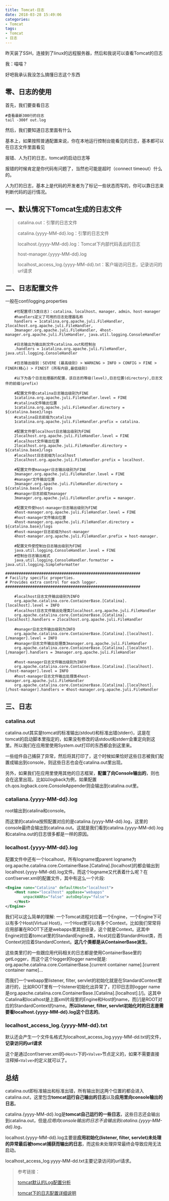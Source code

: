 ```yaml
---
title: Tomcat-日志
date: 2018-03-28 15:49:06
categories: 
- Tomcat
tags:
- Tomcat
- 日志
---
```


昨天装了SSH，连接到了linux的远程服务器，然后和我说可以查看Tomcat的日志

我：喵喵？

好吧我承认我没怎么搞懂日志这个东西

<!--more-->

## 零、日志的使用

首先，我们要查看日志

```shell
#查看最新300行的日志
tail -300f out.log
```

然后，我们要知道日志里面有什么

基本上，如果按照普通配置来说，你在本地运行控制台能看见的日志，基本都可以在日志文件里面看见

报错、人为打的日志，tomcat的启动日志等

报错的时候肯定是你代码有问题了，当然也可能是超时（connect timeout）什么的。

人为打的日志，基本上是代码的开发者为了标记一些状态而写的，你可以靠日志来判断代码的运行情况。







## 一、默认情况下Tomcat生成的日志文件

> catalina.out：引擎的日志文件
>
> catalina.{yyyy-MM-dd}.log：引擎的日志文件
>
> localhost.{yyyy-MM-dd}.log：Tomcat下内部代码丢出的日志
>
> host-manager.{yyyy-MM-dd}.log
>
> localhost_access_log.{yyyy-MM-dd}.txt：客户端访问日志，记录访问的url请求



## 二、日志配置文件

一般在conf/logging.properties

```properties
    #可配置项(5类日志)：catalina、localhost、manager、admin、host-manager  
    #handlers定义了可用的日志处理器名称
    handlers = 1catalina.org.apache.juli.FileHandler, 2localhost.org.apache.juli.FileHandler,  
    3manager.org.apache.juli.FileHandler, 4host-manager.org.apache.juli.FileHandler, java.util.logging.ConsoleHandler  
      
    #日志输出为输出到文件catalina.out和控制台  
    .handlers = 1catalina.org.apache.juli.FileHandler, java.util.logging.ConsoleHandler  
      
    #日志输出级别：SEVERE (最高级别) > WARNING > INFO > CONFIG > FINE > FINER(精心) > FINEST (所有内容,最低级别)
    
    #以下为各个日志处理器的配置，该日志的等级(level),日志位置(directory),日志文件的前缀(prefix)
    
    #配置文件使catalina日志输出级别为FINE  
    1catalina.org.apache.juli.FileHandler.level = FINE  
    #catalina文件输出位置  
    1catalina.org.apache.juli.FileHandler.directory = ${catalina.base}/logs  
    #catalina日志前缀为catalina  
    1catalina.org.apache.juli.FileHandler.prefix = catalina.  
      
    #配置文件使localhost日志输出级别为FINE  
    2localhost.org.apache.juli.FileHandler.level = FINE  
    #localhost文件输出位置  
    2localhost.org.apache.juli.FileHandler.directory = ${catalina.base}/logs  
    #localhost日志前缀为localhost  
    2localhost.org.apache.juli.FileHandler.prefix = localhost.  
      
    #配置文件使manager日志输出级别为FINE  
    3manager.org.apache.juli.FileHandler.level = FINE  
    #manager文件输出位置  
    3manager.org.apache.juli.FileHandler.directory = ${catalina.base}/logs  
    #manager日志前缀为manager  
    3manager.org.apache.juli.FileHandler.prefix = manager.  
      
    #配置文件使host-manager日志输出级别为FINE  
    4host-manager.org.apache.juli.FileHandler.level = FINE  
    #host-manager文件输出位置  
    4host-manager.org.apache.juli.FileHandler.directory = ${catalina.base}/logs  
    #host-manager日志前缀为host-manager  
    4host-manager.org.apache.juli.FileHandler.prefix = host-manager.  
      
    #配置文件使控制台日志输出级别为FINE  
    java.util.logging.ConsoleHandler.level = FINE  
    #控制台日志输出格式  
    java.util.logging.ConsoleHandler.formatter = java.util.logging.SimpleFormatter  
    
############################################################
# Facility specific properties.
# Provides extra control for each logger.
############################################################
      
    #localhost日志文件输出级别为INFO  
    org.apache.catalina.core.ContainerBase.[Catalina].[localhost].level = INFO  
    #localhost日志文件输出处理类2localhost.org.apache.juli.FileHandler  
    org.apache.catalina.core.ContainerBase.[Catalina].[localhost].handlers = 2localhost.org.apache.juli.FileHandler  
      
    #manager日志文件输出级别为INFO  
    org.apache.catalina.core.ContainerBase.[Catalina].[localhost].[/manager].level = INFO  
    #manager日志文件输出处理类3manager.org.apache.juli.FileHandler  
    org.apache.catalina.core.ContainerBase.[Catalina].[localhost].[/manager].handlers = 3manager.org.apache.juli.FileHandler  
      
    #host-manager日志文件输出级别为INFO  
    org.apache.catalina.core.ContainerBase.[Catalina].[localhost].[/host-manager].level = INFO  
    #host-manager日志文件输出处理类4host-manager.org.apache.juli.FileHandler  
    org.apache.catalina.core.ContainerBase.[Catalina].[localhost].[/host-manager].handlers = 4host-manager.org.apache.juli.FileHandler  
```

## 三、日志

### catalina.out

catalina.out其实是tomcat的标准输出(stdout)和标准出错(stderr)，这是在tomcat的启动脚本里指定的，如果没有修改的话stdout和stderr会重定向到这里。所以我们在应用里使用System.out打印的东西都会到这里来。

一些组件自己捕获了异常，然后将其打印了，这个时候如果恰好这些日志被我们配置成输出到console，则这些日志也会在catalina.out里出现。

另外，如果我们在应用里使用其他的日志框架，**配置了向Console输出的**，则也会在这里出现。比如以logback为例，如果配置ch.qos.logback.core.ConsoleAppender则会输出到catalina.out里。



### cataliana.{yyyy-MM-dd}.log

root输出到catalina和console。

而这里的catalina按照配置对应的是catalina.{yyyy-MM-dd}.log，这里的console最终会输出到catalina.out。这就是我们看到catalina.{yyyy-MM-dd}.log和catalina.out的日志很多都是一样的原因。

### localhost.{yyyy-MM-dd}.log

配置文件中还有一个localhost，所有logname或parent logname为org.apache.catalina.core.ContainerBase.[Catalina].[localhost]的都会输出到localhost.{yyyy-MM-dd}.log文件。而这个logname又代表着什么呢？在conf/server.xml的配置文件，其中有这么一个片段:

```xml
<Engine name="Catalina" defaultHost="localhost">
	<Host name="localhost" appBase="webapps"
		unpackWARs="false" autoDeploy="false">
	</Host>
</Engine>
```

我们可以这么简单的理解: 一个Tomcat进程对应着一个Engine，一个Engine下可以有多个Host(Virtual Host)，一个Host里可以有多个Context，比如我们常常将应用部署在ROOT下还是webapps里其他目录，这个就是Context。这其中Engine对应着tomcat里的StandardEngine类，Host对应着StandardHost类，而Context对应着StandardContext。**这几个类都是从ContainerBase派生**。

这些类里打的一些跟应用代码相关的日志都是使用ContainerBase里的getLogger，而这个这个logger的logger name就是: org.apache.catalina.core.ContainerBase.[current container name].[current container name]...

而我们一个webapp里listener, filter, servlet的初始化就是在StandardContext里进行的，比如ROOT里有一个listener初始化出异常了，打印日志则logger name是org.apache.catalina.core.ContainerBase.[Catalina].[localhost].[/]。这其中Catalina和localhost是上面xml片段里的Engine和Host的name，而[/]是ROOT对应的StandardContext的name。**所以listener, filter, servlet初始化时的日志是需要看localhost.{yyyy-MM-dd}.log这个日志的**。



### localhost_access_log.{yyyy-MM-dd}.txt

默认还会产生一个文件名格式为localhost_access_log.yyyy-MM-dd.txt的文件，**记录访问的url请求**

这个是通过conf/server.xml的`<Host>`下的`<Valve>`节点定义的，如果不需要直接注释掉`<Valve>`的定义就可以了。



## **总结**

catalina.out即标准输出和标准出错，所有输出到这两个位置的都会进入catalina.out，这里包含**tomcat运行自己输出的日志**以及**应用里向console输出的日志**。

catalina.{yyyy-MM-dd}.log是**tomcat自己运行的一些日志**，这些日志还会输出到catalina.out，但是*应用向console输出的日志不会输出到catalina.{yyyy-MM-dd}.log。*

localhost.{yyyy-MM-dd}.log主要是**应用初始化(listener, filter, servlet)未处理的异常最后被tomcat捕获而输出的日志**，而这些未处理异常最终会导致应用无法启动。

localhost_access_log.yyyy-MM-dd.txt主要记录访问的url请求。





> 参考链接：
>
> [tomcat默认的Log配置分析](http://www.javacoder.cn/?p=342)
>
> [tomcat下的日志配置详细说明](https://blog.csdn.net/xmtblog/article/details/24467469)